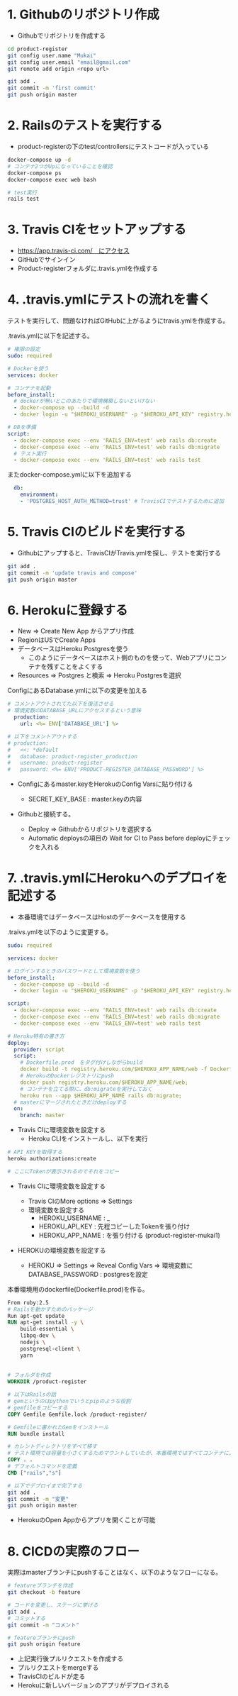 # 1. Githubのリポジトリ作成
* Githubでリポジトリを作成する

```sh
cd product-register
git config user.name "Mukai"
git config user.email "email@gmail.com"
git remote add origin <repo url>

git add .
git commit -m 'first commit'
git push origin master
```

# 2. Railsのテストを実行する
* product-registerの下のtest/controllersにテストコードが入っている

```sh
docker-compose up -d
# コンテナ2つがUpになっていることを確認
docker-compose ps
docker-compose exec web bash

# test実行
rails test
```

# 3. Travis CIをセットアップする
* https://app.travis-ci.com/　にアクセス
* GitHubでサインイン
* Product-registerフォルダに.travis.ymlを作成する

# 4. .travis.ymlにテストの流れを書く
テストを実行して、問題なければGitHubに上がるようにtravis.ymlを作成する。

.travis.ymlに以下を記述する。
```yml
# 権限の設定
sudo: required

# Dockerを使う
services: docker

# コンテナを起動
before_install:
  # dockerが無いとこのあたりで環境構築しないといけない
  - docker-compose up --build -d
  - docker login -u "$HEROKU_USERNAME" -p "$HEROKU_API_KEY" registry.heroku.com

# DBを準備
script:
  - docker-compose exec --env 'RAILS_ENV=test' web rails db:create
  - docker-compose exec --env 'RAILS_ENV=test' web rails db:migrate
  # テスト実行
  - docker-compose exec --env 'RAILS_ENV=test' web rails test
```

またdocker-compose.ymlに以下を追加する
```yml
  db:
    environment:
    - 'POSTGRES_HOST_AUTH_METHOD=trust' # TravisCIでテストするために追加
```

# 5. Travis CIのビルドを実行する
* Githubにアップすると、TravisCIがTravis.ymlを探し、テストを実行する

```sh
git add .
git commit -m 'update travis and compose'
git push origin master
```

# 6. Herokuに登録する
* New ⇒ Create New App からアプリ作成
* RegionはUSでCreate Apps
* データベースはHeroku Postgresを使う
  * このようにデータベースはホスト側のものを使って、Webアプリにコンテナを残すことをよくする
* Resources ⇒ Postgres と検索 ⇒ Heroku Postgresを選択


ConfigにあるDatabase.ymlに以下の変更を加える
```yml
# コメントアウトされてた以下を復活させる
# 環境変数のDATABASE_URLにアクセスするという意味
  production:
    url: <%= ENV['DATABASE_URL'] %>

# 以下をコメントアウトする
# production:
#   <<: *default
#   database: product-register_production
#   username: product-register
#   password: <%= ENV['PRODUCT-REGISTER_DATABASE_PASSWORD'] %>
```

* Configにあるmaster.keyをHerokuのConfig Varsに貼り付ける
  * SECRET_KEY_BASE : master.keyの内容
  
* Githubと接続する。
  * Deploy ⇒ Githubからリポジトリを選択する
  * Automatic deploysの項目の Wait for CI to Pass before deployにチェックを入れる

# 7. .travis.ymlにHerokuへのデプロイを記述する
* 本番環境ではデータベースはHostのデータベースを使用する

.traivs.ymlを以下のように変更する。
```yml
sudo: required

services: docker

# ログインするときのパスワードとして環境変数を使う
before_install:
  - docker-compose up --build -d
  - docker login -u "$HEROKU_USERNAME" -p "$HEROKU_API_KEY" registry.heroku.com

script:
  - docker-compose exec --env 'RAILS_ENV=test' web rails db:create
  - docker-compose exec --env 'RAILS_ENV=test' web rails db:migrate
  - docker-compose exec --env 'RAILS_ENV=test' web rails test

# Heroku特有の書き方
deploy:
  provider: script
  script:
    # Dockerfile.prod　をタグ付けしながらbuild
    docker build -t registry.heroku.com/$HEROKU_APP_NAME/web -f Dockerfile.prod .;
    # HerokuのDockerレジストリにpush
    docker push registry.heroku.com/$HEROKU_APP_NAME/web;
    # コンテナを立てる際に、db:migrateを実行しておく
    heroku run --app $HEROKU_APP_NAME rails db:migrate;
  # masterにマージされたときだけdeployする
  on:
    branch: master
```

* Travis CIに環境変数を設定する
  * Heroku CLIをインストールし、以下を実行

```sh
# API_KEYを取得する
heroku authorizations:create

# ここにTokenが表示されるのでそれをコピー
```

* Travis CIに環境変数を設定する
  * Travis CIのMore options ⇒ Settings 
  * 環境変数を設定する
    * HEROKU_USERNAME : _
    * HEROKU_API_KEY : 先程コピーしたTokenを張り付け
    * HEROKU_APP_NAME : <App name>を張り付ける (product-register-mukai1)

* HEROKUの環境変数を設定する
  * HEROKU ⇒ Settings ⇒ Reveal Config Vars ⇒ 環境変数にDATABASE_PASSWORD : postgresを設定

本番環境用のdockerfile(Dockerfile.prod)を作る。
```dockerfile
From ruby:2.5
# Railsを動かすためのパッケージ
Run apt-get update
RUN apt-get install -y \
    build-essential \
    libpq-dev \
    nodejs \
    postgresql-client \
    yarn
    
    
# フォルダを作成
WORKDIR /product-register

# 以下はRailsの話
# gemというのはpythonでいうとpipのような役割
# gemfileをコピーする
COPY Gemfile Gemfile.lock /product-register/

# Gemfileに書かれたGemをインストール
RUN bundle install

# カレントディレクトリをすべて移す
# テスト環境では容量を小さくするためマウントしていたが、本番環境ではすべてコンテナに入れてしまう
COPY . .
# デフォルトコマンドを定義
CMD ["rails","s"]
```

```sh
# 以下でデプロイまで完了する
git add .
git commit -m "変更"
git push origin master
```

* HerokuのOpen Appからアプリを開くことが可能

# 8. CICDの実際のフロー
実際はmasterブランチにpushすることはなく、以下のようなフローになる。

```sh
# featureブランチを作成
git checkout -b feature

# コードを変更し、ステージに挙げる
git add .
# コミットする
git commit -m "コメント"

# featureブランチにpush
git push origin feature
```

* 上記実行後プルリクエストを作成する
* プルリクエストをmergeする
* TravisCIのビルドが走る
* Herokuに新しいバージョンのアプリがデプロイされる